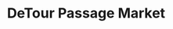 ---
title: "DeTour Passage Market"
url: /de-tour-village/detour-passage-market/
shop: Supermarkt
---